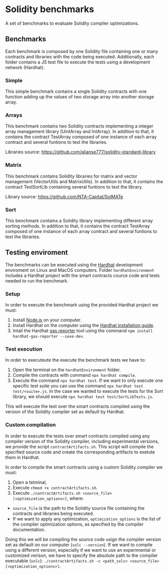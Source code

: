 # Solidity benchmarks

A set of benchmarks to evaluate Solidity compiler optimizations.

## Benchmarks

Each benchmark is composed by one Solidity file containing one or many contracts and libraries with the code being executed. Additionally, each folder contains a JS test file to execute the tests using a development network (Hardhat).

### Simple

This simple benchmark contains a single Solidity contracts with one function adding up the values of two storage array into another storage array.

### Arrays

This benchmark contains two Solidity contracts implementing a integer array management library (UintArray and IntArray). In addition to that, it contains the contract TestArray composed of one instance of each array contract and several funtions to test the libraries.

Libraries source: https://github.com/alianse777/solidity-standard-library

### Matrix

This benchmark contains Solidity libraries for matrix and vector management (VectorUtils and MatrixUtils). In addition to that, it contains the contract TestSortLib containing several funtions to test the library.

Library source: https://github.com/NTA-Capital/SolMATe

### Sort

This benchmark contains a Solidity library implementing different array sorting methods. In addition to that, it contains the contract TestArray composed of one instance of each array contract and several funtions to test the libraries.

## Testing enviroment

The benchmarks can be executed using the [Hardhat](https://hardhat.org) development enviroment on Linux and MacOS computers. Folder `hardhatEnvironment` includes a Hardhat project with the smart contracts cource code and tests needed to run the benchmark.

### Setup

In order to execute the benchmark using the provided Hardhat project we must:

1. Install [Node.js](https://nodejs.org/en) on your computer.
2. Install Hardhat on the computer using the [Hardhat installation guide](https://hardhat.org/hardhat-runner/docs/getting-started#installation).
3. Intall the Hardhat [gas reporter](https://www.npmjs.com/package/hardhat-gas-reporter) tool using the command `npm install hardhat-gas-reporter --save-dev`.

### Test execution

In order to executeute the execute the benchmark tests we have to:
1. Open the terminal on the `hardhatEnvironment` folder.
2. Compile the contracts with command `npx hardhat compile`.
3. Execute the command `npx hardhat test`. If we want to only execute one specific test suite you can use the command `npx hardhat test test/<suite>.js`. In the case we wanted to execute the tests for the Sort library, we should execute `npx hardhat test test/SortLibTests.js`.

This will execute the test over the smart contracts compiled using the version of the Solidity compiler set as default by Hardhat.

### Custom compilation

In order to execute the tests over smart contracts compiled using any compiler version of the Solidity compiler, including experimental versions, we provide the script `contractArtifacts.sh`. This script will compile the specified source code and create the corresponding artifacts to exetute them in Hardhat.

In order to compile the smart contracts using a custom Solidity compiler we must:
1. Open a tetminal,
2. Execute `chmod +x contractArtifacts.sh`.
3. Execute `./contractArtifacts.sh <source_file> [<optimization_options>]`, where:
* `source_file` is the path to the Solidity source file containing the contracts and libraries being executed.
* If we want to apply any optimization, `optimization_options` is the list of the compiler optimization options, as specified by the compiler documentation.

Doing this we will be compiling the source code usign the compiler version set as default on our computer (`solc --version`). If we want to compile using a different version, especially if we want to use an experimental or customized verison, we have to specify the absolute path to the compiler executable (`solc`): `./contractArtifacts.sh -c <path_solc> <source_file> [<optimization_options>]`.
